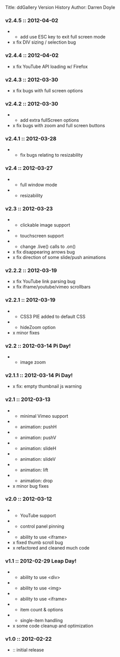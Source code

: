 Title: ddGallery Version History
Author: Darren Doyle

### v2.4.5 :: 2012-04-02
* + add use ESC key to exit full screen mode
* x fix DIV sizing / selection bug

### v2.4.4 :: 2012-04-02
* x fix YouTube API loading w/ Firefox

### v2.4.3 :: 2012-03-30
* x fix bugs with full screen options

### v2.4.2 :: 2012-03-30
* + add extra fullScreen options
* x fix bugs with zoom and full screen buttons

### v2.4.1 :: 2012-03-28
* + fix bugs relating to resizability

### v2.4 :: 2012-03-27
* + full window mode
* + resizability

### v2.3 :: 2012-03-23
* + clickable image support
* + touchscreen support
* + change .live() calls to .on()
* x fix disappearing arrows bug
* x fix direction of some slide/push animations
			
### v2.2.2 :: 2012-03-19
* x fix YouTube link parsing bug
* x fix iframe/youtube/vimeo scrollbars
			
### v2.2.1 :: 2012-03-19
* + CSS3 PIE added to default CSS
* + hideZoom option
* x minor fixes
			
### v2.2 :: 2012-03-14 Pi Day!
* + image zoom
			
### v2.1.1 :: 2012-03-14 Pi Day!
* x fix: empty thumbnail js warning
			
### v2.1 :: 2012-03-13
* + minimal Vimeo support
* + animation: pushH
* + animation: pushV
* + animation: slideH
* + animation: slideV
* + animation: lift
* + animation: drop
* x minor bug fixes
			
### v2.0 :: 2012-03-12
* + YouTube support
* + control panel pinning
* + ability to use &lt;iframe&gt;
* x fixed thumb scroll bug
* x refactored and cleaned much code
			
### v1.1 :: 2012-02-29 Leap Day!
* + ability to use &lt;div&gt;
* + ability to use &lt;img&gt;
* + ability to use &lt;iframe&gt;
* + item count & options
* + single-item handling
* x some code cleanup and optimization
			
### v1.0 :: 2012-02-22
* :: initial release